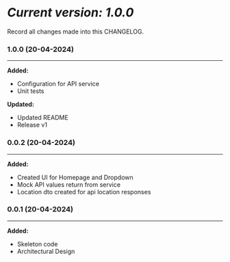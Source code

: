 # *Current version: 1.0.0*

Record all changes made into this CHANGELOG.

### 1.0.0 (20-04-2024)

---

**Added:**

* Configuration for API service
* Unit tests

**Updated:**

* Updated README
* Release v1


### 0.0.2 (20-04-2024)

---

**Added:**

* Created UI for Homepage and Dropdown
* Mock API values return from service
* Location dto created for api location responses

### 0.0.1 (20-04-2024)

---

**Added:**

* Skeleton code
* Architectural Design
